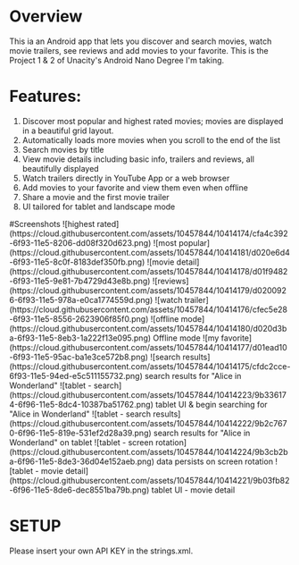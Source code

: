 # Overview
This ia an Android app that lets you discover and search movies, watch movie trailers, see reviews and add movies to your favorite. This is the Project 1 & 2 of Unacity's Android Nano Degree I'm taking. 
# Features:
<ol>
<li> Discover most popular and highest rated movies; movies are displayed in a beautiful grid layout.</li>
<li> Automatically loads more movies when you scroll to the end of the list
<li> Search movies by title </li>
<li> View movie details including basic info, trailers and reviews, all beautifully displayed </li>
<li> Watch trailers directly in YouTube App or a web browser</li>
<li> Add movies to your favorite and view them even when offline </li>
<li> Share a movie and the first movie trailer </li>
<li> UI tailored for tablet and landscape mode </li>
</ol>
#Screenshots
![highest rated](https://cloud.githubusercontent.com/assets/10457844/10414174/cfa4c392-6f93-11e5-8206-dd08f320d623.png)
![most popular](https://cloud.githubusercontent.com/assets/10457844/10414181/d020e6d4-6f93-11e5-8c0f-8183def350fb.png)
![movie detail](https://cloud.githubusercontent.com/assets/10457844/10414178/d01f9482-6f93-11e5-9e81-7b4729d43e8b.png)
![reviews](https://cloud.githubusercontent.com/assets/10457844/10414179/d0200926-6f93-11e5-978a-e0ca1774559d.png)
![watch trailer](https://cloud.githubusercontent.com/assets/10457844/10414176/cfec5e28-6f93-11e5-8556-2623906f85f0.png)
![offline mode](https://cloud.githubusercontent.com/assets/10457844/10414180/d020d3ba-6f93-11e5-8eb3-1a222f13e095.png)
Offline mode
![my favorite](https://cloud.githubusercontent.com/assets/10457844/10414177/d01ead10-6f93-11e5-95ac-ba1e3ce572b8.png)
![search results](https://cloud.githubusercontent.com/assets/10457844/10414175/cfdc2cce-6f93-11e5-94ed-e5c511155732.png)
search results for "Alice in Wonderland"
![tablet - search](https://cloud.githubusercontent.com/assets/10457844/10414223/9b336174-6f96-11e5-8dc4-10387ba51762.png) tablet UI & begin searching for "Alice in Wonderland" 
![tablet - search results](https://cloud.githubusercontent.com/assets/10457844/10414222/9b2c7670-6f96-11e5-819e-531ef2d28a39.png) search results for "Alice in Wonderland" on tablet
![tablet - screen rotation](https://cloud.githubusercontent.com/assets/10457844/10414224/9b3cb2ba-6f96-11e5-8de3-36d04e152aeb.png) data persists on screen rotation 
![tablet - movie detail](https://cloud.githubusercontent.com/assets/10457844/10414221/9b03fb82-6f96-11e5-8de6-dec8551ba79b.png)
tablet UI - movie detail

# SETUP
Please insert your own API KEY in the strings.xml.
